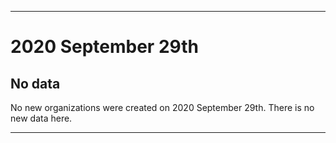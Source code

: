 
***

# 2020 September 29th

## No data

No new organizations were created on 2020 September 29th. There is no new data here.

***
